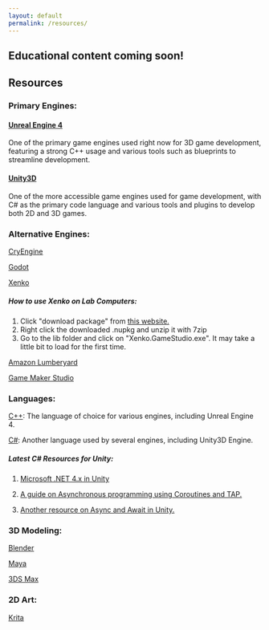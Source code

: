 ```yaml
---
layout: default
permalink: /resources/
---
```


## Educational content coming soon!

## Resources

### Primary Engines:

#### [Unreal Engine 4](https://www.unrealengine.com/en-US/what-is-unreal-engine-4)

One of the primary game engines used right now for 3D game development, featuring a strong C++ usage and various tools such as blueprints to streamline development.

#### [Unity3D](https://unity3d.com/)

One of the more accessible game engines used for game development, with C# as the primary code language and various tools and plugins to develop both 2D and 3D games.

### Alternative Engines:

[CryEngine](https://www.cryengine.com/)

[Godot](https://godotengine.org/)

[Xenko](https://xenko.com/)

##### How to use Xenko on Lab Computers:
1. Click "download package" from [this website.](https://www.nuget.org/packages/Xenko.GameStudio/)
2. Right click the downloaded .nupkg and unzip it with 7zip
3. Go to the lib folder and click on "Xenko.GameStudio.exe". It may take a little bit to load for the first time.


[Amazon Lumberyard](https://aws.amazon.com/lumberyard/)

[Game Maker Studio](https://www.yoyogames.com/gamemaker)

### Languages:

[C++](http://www.cplusplus.com/doc/tutorial/): The language of choice for various engines, including Unreal Engine 4.

[C#](https://www.tutorialspoint.com/csharp/): Another language used by several engines, including Unity3D Engine.

##### Latest C# Resources for Unity:

1. [Microsoft .NET 4.x in Unity](https://docs.microsoft.com/en-us/visualstudio/cross-platform/unity-scripting-upgrade?view=vs-2017#choosing-between-net-4x-and-net-standard-20-profiles)

2. [A guide on Asynchronous programming using Coroutines and TAP.](https://blogs.msdn.microsoft.com/appconsult/2017/09/01/unity-coroutine-tap-en-us/0)

3. [Another resource on Async and Await in Unity.](http://www.stevevermeulen.com/index.php/2017/09/using-async-await-in-unity3d-2017/)

### 3D Modeling:

[Blender](https://www.blender.org/)

[Maya](https://www.autodesk.com/products/maya/overview)

[3DS Max](https://www.autodesk.com/products/3ds-max/overview)

### 2D Art:

[Krita](https://krita.org/en/)

